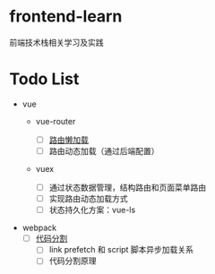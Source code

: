 # frontend-learn

前端技术栈相关学习及实践

# Todo List

- vue

  - vue-router

    - [ ] [路由懒加载](https://router.vuejs.org/zh/guide/advanced/lazy-loading.html)
    - [ ] 路由动态加载（通过后端配置）

  - vuex
    - [ ] 通过状态数据管理，结构路由和页面菜单路由
    - [ ] 实现路由动态加载方式
    - [ ] 状态持久化方案：vue-ls

* webpack
  - [ ] [代码分割](https://webpack.js.org/guides/code-splitting/#dynamic-imports)
    - [ ] link prefetch 和 script 脚本异步加载关系
    - [ ] 代码分割原理
